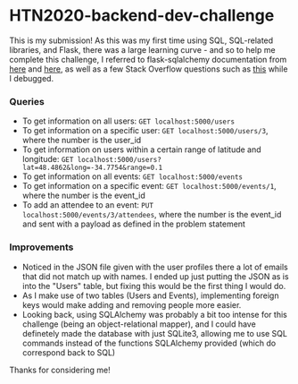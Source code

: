 # HTN2020-backend-dev-challenge

This is my submission! As this was my first time using SQL, SQL-related libraries, and Flask, there was a large learning curve - and so to help me complete this challenge, I referred to flask-sqlalchemy documentation from [here](https://flask-sqlalchemy.palletsprojects.com/en/2.x/queries/) and [here](https://docs.sqlalchemy.org/en/13/index.html), as well as a few Stack Overflow questions such as [this](https://stackoverflow.com/questions/1378325/python-dicts-in-sqlalchemy) while I debugged.

### Queries
- To get information on all users: `GET localhost:5000/users`
- To get information on a specific user: `GET localhost:5000/users/3`, where the number is the user_id
- To get information on users within a certain range of latitude and longitude: `GET localhost:5000/users?lat=48.4862&long=-34.7754&range=0.1`
- To get information on all events: `GET localhost:5000/events`
- To get information on a specific event: `GET localhost:5000/events/1`, where the number is the event_id
- To add an attendee to an event: `PUT localhost:5000/events/3/attendees`, where the number is the event_id and sent with a payload as defined in the problem statement

### Improvements
- Noticed in the JSON file given with the user profiles there a lot of emails that did not match up with names. I ended up just putting the JSON as is into the "Users" table, but fixing this would be the first thing I would do.
- As I make use of two tables (Users and Events), implementing foreign keys would make adding and removing people more easier.
- Looking back, using SQLAlchemy was probably a bit too intense for this challenge (being an object-relational mapper), and I could have definetely made the database with just SQLite3, allowing me to use SQL commands instead of the functions SQLAlchemy provided (which do correspond back to SQL)

Thanks for considering me!
